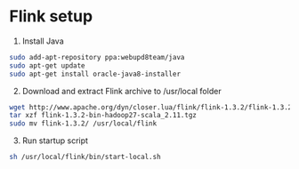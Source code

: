 # Flink setup

1. Install Java
```sh
sudo add-apt-repository ppa:webupd8team/java
sudo apt-get update
sudo apt-get install oracle-java8-installer
```
2. Download and extract Flink archive to /usr/local folder
```sh
wget http://www.apache.org/dyn/closer.lua/flink/flink-1.3.2/flink-1.3.2-bin-hadoop27-scala_2.11.tgz
tar xzf flink-1.3.2-bin-hadoop27-scala_2.11.tgz
sudo mv flink-1.3.2/ /usr/local/flink
```
3. Run startup script
```sh
sh /usr/local/flink/bin/start-local.sh
```
